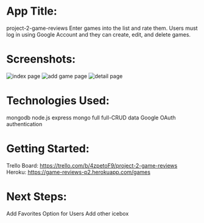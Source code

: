 # App Title:
project-2-game-reviews
Enter games into the list and rate them. Users must log in using Google Account and they can create, edit, and delete games.


# Screenshots:
![index page](picture/index-page)
![add game page](picture/add-game)
![detail page](picture/detail-page)


# Technologies Used:
mongodb
node.js
express
mongo full
full-CRUD data
Google OAuth authentication

# Getting Started:
Trello Board: https://trello.com/b/4zpetoF9/project-2-game-reviews
Heroku: https://game-reviews-p2.herokuapp.com/games

# Next Steps:
Add Favorites Option for Users
Add other icebox
